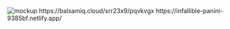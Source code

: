 <img src="mockup.jpg" alt="mockup"/>
https://balsamiq.cloud/srr23x9/pqvkvgx
https://infallible-panini-9385bf.netlify.app/
